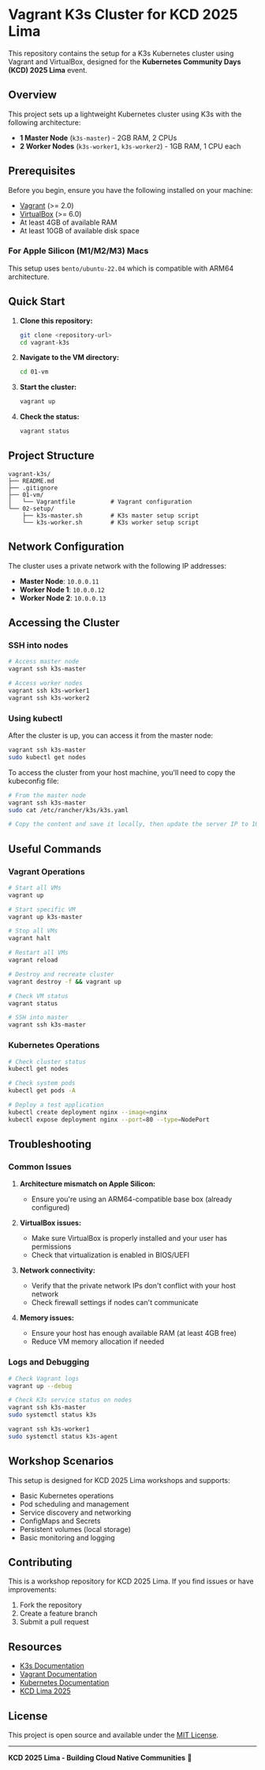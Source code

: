 # Vagrant K3s Cluster for KCD 2025 Lima

This repository contains the setup for a K3s Kubernetes cluster using Vagrant and VirtualBox, designed for the **Kubernetes Community Days (KCD) 2025 Lima** event.

## Overview

This project sets up a lightweight Kubernetes cluster using K3s with the following architecture:

- **1 Master Node** (`k3s-master`) - 2GB RAM, 2 CPUs
- **2 Worker Nodes** (`k3s-worker1`, `k3s-worker2`) - 1GB RAM, 1 CPU each

## Prerequisites

Before you begin, ensure you have the following installed on your machine:

- [Vagrant](https://www.vagrantup.com/downloads) (>= 2.0)
- [VirtualBox](https://www.virtualbox.org/wiki/Downloads) (>= 6.0)
- At least 4GB of available RAM
- At least 10GB of available disk space

### For Apple Silicon (M1/M2/M3) Macs

This setup uses `bento/ubuntu-22.04` which is compatible with ARM64 architecture.

## Quick Start

1. **Clone this repository:**

   ```bash
   git clone <repository-url>
   cd vagrant-k3s
   ```

2. **Navigate to the VM directory:**

   ```bash
   cd 01-vm
   ```

3. **Start the cluster:**

   ```bash
   vagrant up
   ```

4. **Check the status:**

   ```bash
   vagrant status
   ```

## Project Structure

```text
vagrant-k3s/
├── README.md
├── .gitignore
├── 01-vm/
│   └── Vagrantfile          # Vagrant configuration
└── 02-setup/
    ├── k3s-master.sh        # K3s master setup script
    └── k3s-worker.sh        # K3s worker setup script
```

## Network Configuration

The cluster uses a private network with the following IP addresses:

- **Master Node**: `10.0.0.11`
- **Worker Node 1**: `10.0.0.12`
- **Worker Node 2**: `10.0.0.13`

## Accessing the Cluster

### SSH into nodes

```bash
# Access master node
vagrant ssh k3s-master

# Access worker nodes
vagrant ssh k3s-worker1
vagrant ssh k3s-worker2
```

### Using kubectl

After the cluster is up, you can access it from the master node:

```bash
vagrant ssh k3s-master
sudo kubectl get nodes
```

To access the cluster from your host machine, you'll need to copy the kubeconfig file:

```bash
# From the master node
vagrant ssh k3s-master
sudo cat /etc/rancher/k3s/k3s.yaml

# Copy the content and save it locally, then update the server IP to 10.0.0.11
```

## Useful Commands

### Vagrant Operations

```bash
# Start all VMs
vagrant up

# Start specific VM
vagrant up k3s-master

# Stop all VMs
vagrant halt

# Restart all VMs
vagrant reload

# Destroy and recreate cluster
vagrant destroy -f && vagrant up

# Check VM status
vagrant status

# SSH into master
vagrant ssh k3s-master
```

### Kubernetes Operations

```bash
# Check cluster status
kubectl get nodes

# Check system pods
kubectl get pods -A

# Deploy a test application
kubectl create deployment nginx --image=nginx
kubectl expose deployment nginx --port=80 --type=NodePort
```

## Troubleshooting

### Common Issues

1. **Architecture mismatch on Apple Silicon:**
   - Ensure you're using an ARM64-compatible base box (already configured)

2. **VirtualBox issues:**
   - Make sure VirtualBox is properly installed and your user has permissions
   - Check that virtualization is enabled in BIOS/UEFI

3. **Network connectivity:**
   - Verify that the private network IPs don't conflict with your host network
   - Check firewall settings if nodes can't communicate

4. **Memory issues:**
   - Ensure your host has enough available RAM (at least 4GB free)
   - Reduce VM memory allocation if needed

### Logs and Debugging

```bash
# Check Vagrant logs
vagrant up --debug

# Check K3s service status on nodes
vagrant ssh k3s-master
sudo systemctl status k3s

vagrant ssh k3s-worker1
sudo systemctl status k3s-agent
```

## Workshop Scenarios

This setup is designed for KCD 2025 Lima workshops and supports:

- Basic Kubernetes operations
- Pod scheduling and management
- Service discovery and networking
- ConfigMaps and Secrets
- Persistent volumes (local storage)
- Basic monitoring and logging

## Contributing

This is a workshop repository for KCD 2025 Lima. If you find issues or have improvements:

1. Fork the repository
2. Create a feature branch
3. Submit a pull request

## Resources

- [K3s Documentation](https://docs.k3s.io/)
- [Vagrant Documentation](https://www.vagrantup.com/docs)
- [Kubernetes Documentation](https://kubernetes.io/docs/)
- [KCD Lima 2025](https://community.cncf.io/events/details/cncf-lima-presents-kubernetes-community-days-lima-2025/)

## License

This project is open source and available under the [MIT License](LICENSE).

---

**KCD 2025 Lima - Building Cloud Native Communities** 🚀
